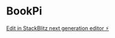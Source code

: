 # BookPi

[Edit in StackBlitz next generation editor ⚡️](https://stackblitz.com/~/github.com/Simply-harshit01/BookPi)